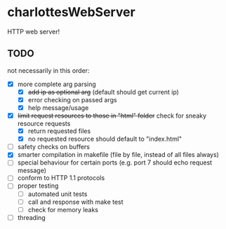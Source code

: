 # charlottesWebServer
HTTP web server!

## TODO
not necessarily in this order:
 - [x] more complete arg parsing
   - [x] ~~add ip as optional arg~~ (default should get current ip)
   - [x] error checking on passed args
   - [x] help message/usage
 - [x] ~~limit request resources to those in "html" folder~~ check for sneaky resource requests
   - [x] return requested files
   - [x] no requested resource should default to "index.html"
 - [ ] safety checks on buffers
 - [x] smarter compilation in makefile (file by file, instead of all files always)
 - [ ] special behaviour for certain ports (e.g. port 7 should echo request message)
 - [ ] conform to HTTP 1.1 protocols
 - [ ] proper testing
   - [ ] automated unit tests
   - [ ] call and response with make test
   - [ ] check for memory leaks
 - [ ] threading

